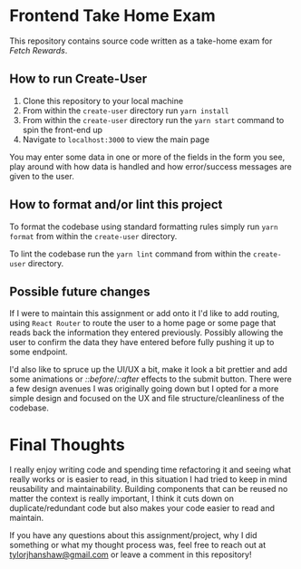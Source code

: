 # Frontend Take Home Exam
This repository contains source code written as a take-home exam for _Fetch Rewards_.

## How to run Create-User
1. Clone this repository to your local machine
2. From within the `create-user` directory run `yarn install`
3. From within the `create-user` directory run the `yarn start` command to spin the front-end up
4. Navigate to `localhost:3000` to view the main page

You may enter some data in one or more of the fields in the form you see, play around with how data is handled and how error/success messages are given to the user.

## How to format and/or lint this project
To format the codebase using standard formatting rules simply run `yarn format` from within the `create-user` directory.

To lint the codebase run the `yarn lint` command from within the `create-user` directory.

## Possible future changes
If I were to maintain this assignment or add onto it I'd like to add routing, using `React Router` to route the user to a home page or some page
that reads back the information they entered previously. Possibly allowing the user to confirm the data they have entered before fully pushing it up
to some endpoint.

I'd also like to spruce up the UI/UX a bit, make it look a bit prettier and add some animations or _::before_/_::after_ effects to the submit button. There were a few
design avenues I was originally going down but I opted for a more simple design and focused on the UX and file structure/cleanliness of the codebase.

# Final Thoughts
I really enjoy writing code and spending time refactoring it and seeing what really works or is easier to read, in this situation I had tried to keep in mind 
reusability and maintainability. Building components that can be reused no matter the context is really important, I think it cuts down on duplicate/redundant code
but also makes your code easier to read and maintain.

If you have any questions about this assignment/project, why I did something or what my thought process was, feel free to reach out at tylorjhanshaw@gmail.com or leave 
a comment in this repository!
